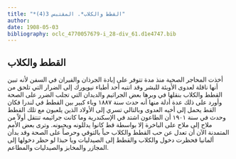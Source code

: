 ```yaml
---
title: "*القطط والكلاب*. المقتبس 3(4)"
author: 
date: 1908-05-03
bibliography: oclc_4770057679-i_28-div_61.d1e4747.bib
---
```




##  القطط والكلاب 


 أخذت المحاجر الصحية منذ مدة تتوفر على إبادة الجرذان والفيران في السفن لأنه تبين أنها ناقلة لعدوى الأوبئة للبشر وقد انتبه  أحد  أطباء نيويورك إلى الضرار التي تلحق من القطط والكلاب بنقلها في وبرها بعض الجراثيم والديدان التي تجلب الضرر على الصحة وأورد على ذلك عدة أدلة منها أنه حدث سنة  ١٨٨٧  وباء كبير بين القطط في لندرا فكان القط يحمل إلى أخيه العدوى وبالتالي تسري إلى الأولاد الذين يلعبون مع تلك القطط وحدث في سنة  ١٩٠١  أن الطاعون اشتد في الإسكندرية وما كانت جراثيمه تنتقل أولاً من ملاح إلى ملاح على الباخرة إلا بواسطة قط كانوا يدللونه ويحبونه. وترى بعض الأمم المتمدنة الآن أن تعدل عن حب القطط والكلاب حباً بالتوقي وحرصاً على الصحة وقد بدأن ألمانيا فحظرت دخول والكلاب والقطط إلى الصيدليات ويا حبذا لو حظر دخولها إلى المجازر والمخابز والصيدليات والمطاعم. 
